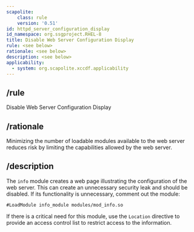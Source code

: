 ```yaml
---
scapolite:
    class: rule
    version: '0.51'
id: httpd_server_configuration_display
id_namespace: org.ssgproject.RHEL-8
title: Disable Web Server Configuration Display
rule: <see below>
rationale: <see below>
description: <see below>
applicability:
  - system: org.scapolite.xccdf.applicability
---
```



## /rule

Disable Web Server Configuration Display

## /rationale

Minimizing
the number of loadable modules available to the web server reduces risk
by limiting the capabilities allowed by the web server.

## /description

The
`info` module creates a web page illustrating the configuration of the
web server. This can create an unnecessary security leak and should be
disabled. If its functionality is unnecessary, comment out the module:

``` 
#LoadModule info_module modules/mod_info.so
```

If there is a critical need for this module, use the `Location`
directive to provide an access control list to restrict access to the
information.
